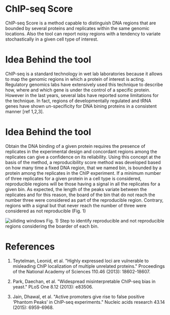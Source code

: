 # ChIP-seq Score
ChIP-seq Score is a method capable to distinguish DNA regions that are bounded by several proteins and replicates within the same genomic locations. Also the tool can report noisy regions with a tendency to variate stochastically in a given cell type of interest.


# Idea Behind the tool
ChIP-seq is a standard technology in wet lab laboratories because it allows to map the genomic regions in which a protein of interest is acting. Regulatory genomics labs have extensively used this technique to describe how, where and which gene is under the control of a specific protein. However in the last years, several labs have reported some limitations for the technique. In fact, regions of developmentally regulated and tRNA genes have shown un-specificity for DNA bining proteins in a consistent manner [ref 1,2,3].


# Idea Behind the tool
Obtain the DNA binding of a given protein requires the presence of replicates in the experimental design and concordant regions among the replicates can give a confidence on its reliability. Using this concept at the basis of the method, a reproducibility score method was developed based on how many time a fixed DNA region, that we named bin, is bounded by a protein among the replicates in the ChIP experiment. If a minimum number of three replicates for a given protein in a cell type is considered, reproducible regions will be those having a signal in all the replicates for a given bin. As expected, the length of the peaks variate between the replicates and for this reason, the board of the bin that do not reach the number three were considered as part of the reproducible region. Contrary, regions with a signal but that never reach the number of three were considered as not reproducible (Fig. 1) 

![siliding windows](https://user-images.githubusercontent.com/6462162/40005733-08de17f4-5799-11e8-83c2-49dc1e374f03.png)
Fig. 1) Step to identify reproducible and not reproducible regions considering the boarder of each bin. 


# References

1. Teytelman, Leonid, et al. "Highly expressed loci are vulnerable to misleading ChIP localization of multiple unrelated proteins." Proceedings of the National Academy of Sciences 110.46 (2013): 18602-18607.  

2. Park, Daechan, et al. "Widespread misinterpretable ChIP-seq bias in yeast." PLoS One 8.12 (2013): e83506.  

3. Jain, Dhawal, et al. "Active promoters give rise to false positive ‘Phantom Peaks’ in ChIP-seq experiments." Nucleic acids research 43.14 (2015): 6959-6968.  

